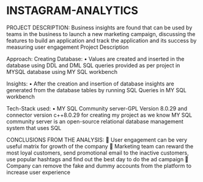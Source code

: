 # INSTAGRAM-ANALYTICS
PROJECT DESCRIPTION:
Business insights are found that can be used by teams in the business to launch a new marketing campaign, discussing the features to build an application and track the application and its success by measuring user engagement
Project Description

Approach:
Creating Database:
•	Values are created and inserted in the database using DDL and DML SQL queries provided as per project in MYSQL database using MY SQL workbench

Insights:
•	After the creation and insertion of database insights are generated from the database tables by running SQL Queries in MY SQL workbench

Tech-Stack used:
•	MY SQL Community server-GPL Version 8.0.29 and connector version c++8.0.29 for creating my project as we know MY SQL community server is an open-source relational database management system that uses SQL

CONCLUSIONS FROM THE ANALYSIS:
	User engagement can be very useful matrix for growth of the company
	Marketing team can reward the most loyal customers, send promotional email to the inactive customers, use popular hashtags and find out the best day to do the ad campaign
	Company can remove the fake and dummy accounts from the platform to increase user experience
